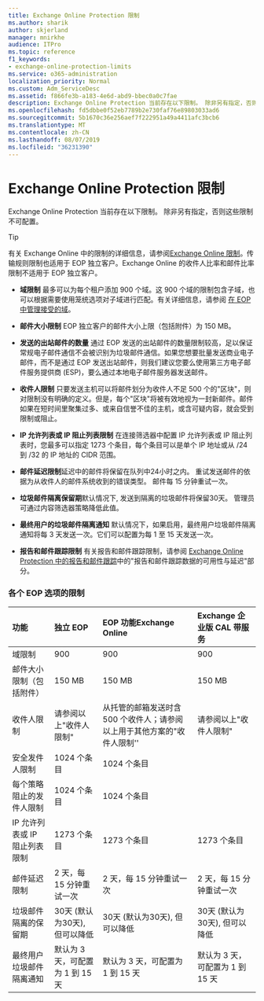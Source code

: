 ```yaml
---
title: Exchange Online Protection 限制
ms.author: sharik
author: skjerland
manager: mnirkhe
audience: ITPro
ms.topic: reference
f1_keywords:
- exchange-online-protection-limits
ms.service: o365-administration
localization_priority: Normal
ms.custom: Adm_ServiceDesc
ms.assetid: f866fe3b-a183-4e6d-abd9-bbec0a0c7fae
description: Exchange Online Protection 当前存在以下限制。 除非另有指定，否则这些限制不可配置。
ms.openlocfilehash: fd5dbbe0f52eb7789b2e730faf76e89803033ad6
ms.sourcegitcommit: 5b1670c36e256aef7f222951a49a4411afc3bcb6
ms.translationtype: MT
ms.contentlocale: zh-CN
ms.lasthandoff: 08/07/2019
ms.locfileid: "36231390"
---
```

# <a name="exchange-online-protection-limits"></a>Exchange Online Protection 限制

Exchange Online Protection 当前存在以下限制。 除非另有指定，否则这些限制不可配置。 
  
> [!TIP]
> 有关 Exchange Online 中的限制的详细信息，请参阅[Exchange Online 限制](../exchange-online-service-description/exchange-online-limits.md)。传输规则限制也适用于 EOP 独立客户。Exchange Online 的收件人比率和邮件比率限制不适用于 EOP 独立客户。 
  
- **域限制** 最多可以为每个租户添加 900 个域。这 900 个域的限制包含子域，也可以根据需要使用笼统选项对子域进行匹配。有关详细信息，请参阅 [在 EOP 中管理接受的域](https://go.microsoft.com/fwlink/p/?LinkId=282239)。
    
- **邮件大小限制** EOP 独立客户的邮件大小上限（包括附件）为 150 MB。 
    
- **发送的出站邮件的数量** 通过 EOP 发送的出站邮件的数量限制较高，足以保证常规电子邮件通信不会被识别为垃圾邮件通信。如果您想要批量发送商业电子邮件，而不是通过 EOP 发送出站邮件，则我们建议您要么使用第三方电子邮件服务提供商 (ESP)，要么通过本地电子邮件服务器发送邮件。 
    
- **收件人限制** 只要发送主机可以将邮件划分为收件人不足 500 个的"区块"，则对限制没有明确的定义。但是，每个"区块"将被有效地视为一封新邮件。邮件如果在短时间里聚集过多、或来自信誉不佳的主机，或含可疑内容，就会受到限制或阻止。 
    
- **IP 允许列表或 IP 阻止列表限制** 在连接筛选器中配置 IP 允许列表或 IP 阻止列表时，您最多可以指定 1273 个条目，每个条目可以是单个 IP 地址或从 /24 到 /32 的 IP 地址的 CIDR 范围。 
    
- **邮件延迟限制**延迟中的邮件将保留在队列中24小时之内。 重试发送邮件的依据为从收件人的邮件系统收到的错误类型。 邮件每 15 分钟重试一次。 
    
- **垃圾邮件隔离保留期**默认情况下, 发送到隔离的垃圾邮件将保留30天。 管理员可通过内容筛选器策略降低此值。 
    
- **最终用户的垃圾邮件隔离通知** 默认情况下，如果启用，最终用户垃圾邮件隔离通知将每 3 天发送一次。它们可以配置为每 1 至 15 天发送一次。 
    
- **报告和邮件跟踪限制** 有关报告和邮件跟踪限制，请参阅 [Exchange Online Protection 中的报告和邮件跟踪](https://go.microsoft.com/fwlink/?LinkId=394248)中的"报告和邮件跟踪数据的可用性与延迟"部分。
    
### <a name="limits-across-eop-options"></a>各个 EOP 选项的限制

|**功能**|****独立 EOP****|****EOP 功能Exchange Online****|****Exchange 企业版 CAL 带服务****|
|:-----|:-----|:-----|:-----|
|域限制  <br/> |900  <br/> |900  <br/> |900  <br/> |
|邮件大小限制（包括附件）  <br/> |150 MB  <br/> |150 MB  <br/> |150 MB  <br/> |
|收件人限制  <br/> |请参阅以上"收件人限制"  <br/> |从托管的邮箱发送时含 500 个收件人；请参阅以上用于其他方案的"收件人限制''  <br/> |请参阅以上"收件人限制"  <br/> |
|安全发件人限制  <br/> |1024 个条目  <br/> |1024 个条目  <br/> ||
|每个策略阻止的发件人限制  <br/> |1024 个条目  <br/> |1024 个条目  <br/> ||
|IP 允许列表或 IP 阻止列表限制  <br/> |1273 个条目  <br/> |1273 个条目  <br/> |1273 个条目  <br/> |
|邮件延迟限制  <br/> |2 天，每 15 分钟重试一次  <br/> |2 天，每 15 分钟重试一次  <br/> |2 天，每 15 分钟重试一次  <br/> |
|垃圾邮件隔离的保留期  <br/> |30天 (默认为30天), 但可以降低  <br/> |30天 (默认为30天), 但可以降低  <br/> |30天 (默认为30天), 但可以降低  <br/> |
|最终用户垃圾邮件隔离通知  <br/> |默认为 3 天，可配置为 1 到 15 天  <br/> |默认为 3 天，可配置为 1 到 15 天  <br/> |默认为 3 天，可配置为 1 到 15 天  <br/> |
   

